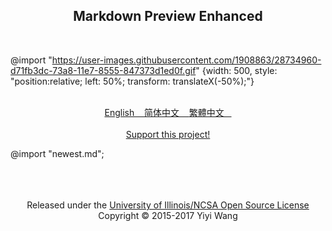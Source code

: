 <center>
  <h2 style="border-bottom: none;"> Markdown Preview Enhanced </h2>
</center><br>

<!-- anchor -->

@import "https://user-images.githubusercontent.com/1908863/28734960-d71fb3dc-73a8-11e7-8555-847373d1ed0f.gif" {width: 500, style: "position:relative; left: 50%; transform: translateX(-50%);"}
<br>
<br>

<p align="center">
<a href="https://shd101wyy.github.io/markdown-preview-enhanced/#/"> English &nbsp;&nbsp; </a>
<a href="https://shd101wyy.github.io/markdown-preview-enhanced/#/zh-cn/"> 简体中文 &nbsp;&nbsp; </a>
<a href="https://shd101wyy.github.io/markdown-preview-enhanced/#/zh-tw/"> 繁體中文 &nbsp;&nbsp; </a> <br><br>
<a href="https://shd101wyy.github.io/markdown-preview-enhanced/#/backers">Support this project!</a>
</p>

<!-- anchor -->

@import "newest.md";

<!-- anchor -->

<center>
<br><br><br>
Released under the <a href="../LICENSE.md">University of Illinois/NCSA Open Source License</a><br>
Copyright © 2015-2017 Yiyi Wang
</center>
